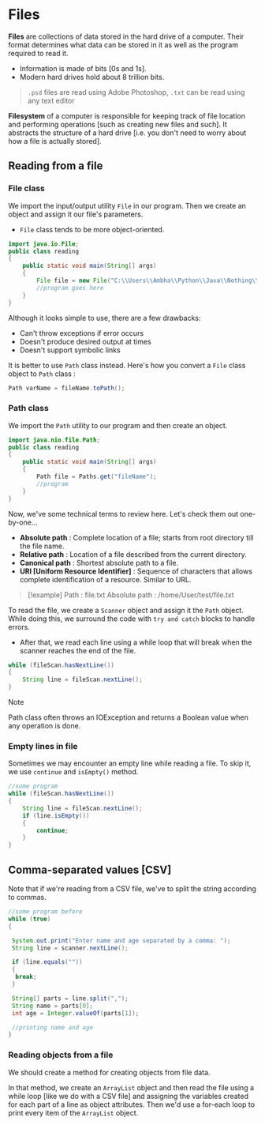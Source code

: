 
# Files

**Files** are collections of data stored in the hard drive of a computer. Their format determines what data can be stored in it as well as the program required to read it.

- Information is made of bits [0s and 1s].
- Modern hard drives hold about 8 trillion bits.

> `.psd` files are read using Adobe Photoshop, ``.txt`` can be read using any text editor

**Filesystem** of a computer is responsible for keeping track of file location and performing operations [such as creating new files and such]. It abstracts the structure of a hard drive [i.e. you don't need to worry about how a file is actually stored].

## Reading from a file

### File class

We import the input/output utility ``File`` in our program. Then we create an object and assign it our file's parameters.

- ``File`` class tends to be more object-oriented.

```java
import java.io.File;
public class reading
{
    public static void main(String[] args)
    {
        File file = new File("C:\\Users\\Ambha\\Python\\Java\\Nothing\\one.txt");
        //program goes here
    }
}
```

Although it looks simple to use, there are a few drawbacks:

- Can't throw exceptions if error occurs
- Doesn't produce desired output at times
- Doesn't support symbolic links

It is better to use ``Path`` class instead. Here's how you convert a ``File`` class object to ``Path`` class :

```java
Path varName = fileName.toPath();
```

### Path class

We import the ``Path`` utility to our program and then create an object.

```java
import java.nio.file.Path;
public class reading
{
    public static void main(String[] args)
    {
        Path file = Paths.get("fileName");
        //program
    }
}
```

Now, we've some technical terms to review here. Let's check them out one-by-one...

- **Absolute path** : Complete location of a file; starts from root directory till the file name.
- **Relative path** : Location of a file described from the current directory.
- **Canonical path** : Shortest absolute path to a file.
- **URI [Uniform Resource Identifier]** : Sequence of characters that allows complete identification of a resource. Similar to URL.

> [!example]
> Path : file.txt
> Absolute path : /home/User/test/file.txt

To read the file, we create a ``Scanner`` object and assign it the ``Path`` object. While doing this, we surround the code with ``try and catch`` blocks to handle errors.

- After that, we read each line using a while loop that will break when the scanner reaches the end of the file.

```java
while (fileScan.hasNextLine())
{
    String line = fileScan.nextLine();
}
```

> [!note]
> Path class often throws an IOException and returns a Boolean value when any operation is done.

### Empty lines in file

Sometimes we may encounter an empty line while reading a file. To skip it, we use ``continue`` and ``isEmpty()`` method.

```java
//some program
while (fileScan.hasNextLine())
{
    String line = fileScan.nextLine();
    if (line.isEmpty())
    {
        continue;
    }
}
```

## Comma-separated values [CSV]

Note that if we're reading from a CSV file, we've to split the string according to commas.

```java
//some program before
while (true)
{

 System.out.print("Enter name and age separated by a comma: ");
 String line = scanner.nextLine();

 if (line.equals(""))
 {
  break;
 }

 String[] parts = line.split(",");
 String name = parts[0];
 int age = Integer.valueOf(parts[1]);

 //printing name and age
}
```

### Reading objects from a file

We should create a method for creating objects from file data.

In that method, we create an ``ArrayList`` object and then read the file using a while loop [like we do with a CSV file] and assigning the variables created for each part of a line as object attributes. Then we'd use a for-each loop to print every item of the ``ArrayList`` object.
